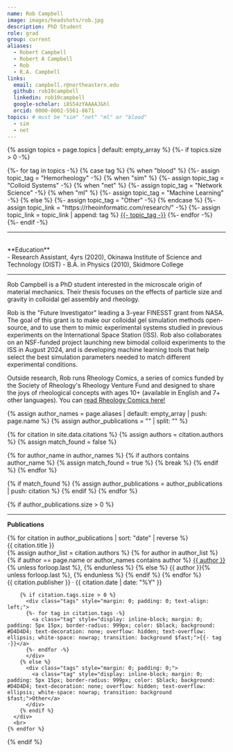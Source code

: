 ```yaml
---
name: Rob Campbell
image: images/headshots/rob.jpg
description: PhD Student
role: grad
group: current
aliases:
  - Robert Campbell
  - Robert A Campbell
  - Rob
  - R.A. Campbell
links:
  email: campbell.r@northeastern.edu
  github: rob10campbell
  linkedin: rob10campbell
  google-scholar: i8S54zYAAAAJ&hl
  orcid: 0000-0002-5561-8671
topics: # must be "sim" "net" "ml" or "blood"
  - sim
  - net
---
```


{% assign topics = page.topics | default: empty_array %}
{%- if topics.size > 0 -%}
  <div class="tags">
    {%- for tag in topics -%}
    {% case tag %}
      {% when "blood" %}
        {%- assign topic_tag = "Hemorheology" -%}
      {% when "sim" %}
        {%- assign topic_tag = "Colloid Systems" -%}
      {% when "net" %}
        {%- assign topic_tag = "Network Science" -%}
      {% when "ml" %}
        {%- assign topic_tag = "Machine Learning" -%}
      {% else %}
        {%- assign topic_tag = "Other" -%}
    {% endcase %}
      {%- assign topic_link = "https://rheoinformatic.com/research/" -%}
      {%- assign topic_link = topic_link | append: tag %}
      <a href="{{ topic_link }}" class="tag" data-tooltip='View research area'>{{- topic_tag -}}</a>
    {%- endfor -%}
      </div>
{%- endif -%}
<hr>

<br>
**Education**
<br>
- Research Assistant, 4yrs (2020), Okinawa Institute of Science and Technology (OIST)
- B.A. in Physics (2010), Skidmore College
<br>
<hr>

Rob Campbell is a PhD student interested in the microscale origin of material mechanics. Their thesis focuses on the effects of particle size and gravity in colloidal gel assembly and rheology.

Rob is the "Future Investigator" leading a 3-year FINESST grant from NASA. The goal of this grant is to make our colloidal gel simulation methods open-source, and to use them to mimic experimental systems studied in previous experiments on the International Space Station (ISS). Rob also collaborates on an NSF-funded project launching new bimodal colloid experiments to the ISS in August 2024, and is developing machine learning tools that help select the best simulation parameters needed to match different experimental conditions.

Outside research, Rob runs Rheology Comics, a series of comics funded by the Society of Rheology's Rheology Venture Fund and designed to share the joys of rheological concepts with ages 10+ (available in English and 7+ other languages). You can [read Rheology Comics here!](https://rheologycomics.github.io/)

{% assign author_names = page.aliases | default: empty_array | push: page.name %}
{% assign author_publications = "" | split: "" %}

{% for citation in site.data.citations %}
  {% assign authors = citation.authors %}
  {% assign match_found = false %}
  
  {% for author_name in author_names %}
    {% if authors contains author_name %}
      {% assign match_found = true %}
      {% break %}
    {% endif %}
  {% endfor %}
  
  {% if match_found %}
    {% assign author_publications = author_publications | push: citation %}
  {% endif %}
{% endfor %}

{% if author_publications.size > 0 %}
  <hr>
  <div class="publications">
    <p><strong>Publications</strong></p>
    {% for citation in author_publications | sort: "date" | reverse %}
      <div class="publication">
        <p style="margin: 0;"><a href="{{ citation.link }}" style="text-decoration: none;">{{ citation.title }}</a></p>
        <p style="margin: 0;">
          {% assign author_list = citation.authors %}
          {% for author in author_list %}
            {% if author == page.name or author_names contains author %}
              <u>{{ author }}</u>{% unless forloop.last %}, {% endunless %}
            {% else %}
              {{ author }}{% unless forloop.last %}, {% endunless %}
            {% endif %}
          {% endfor %}
        </p>
        <p style="margin: 0;">{{ citation.publisher }} · {{ citation.date | date: "%Y" }}</p>

        {% if citation.tags.size > 0 %}
          <div class="tags" style="margin: 0; padding: 0; text-align: left;">
          {%- for tag in citation.tags -%}
            <a class="tag" style="display: inline-block; margin: 0; padding: 5px 15px; border-radius: 999px; color: $black; background: #D4D4D4; text-decoration: none; overflow: hidden; text-overflow: ellipsis; white-space: nowrap; transition: background $fast;">{{- tag -}}</a>
          {%- endfor -%}
          </div>
        {% else %}
          <div class="tags" style="margin: 0; padding: 0;">
            <a class="tag" style="display: inline-block; margin: 0; padding: 5px 15px; border-radius: 999px; color: $black; background: #D4D4D4; text-decoration: none; overflow: hidden; text-overflow: ellipsis; white-space: nowrap; transition: background $fast;">Other</a>
          </div>
        {% endif %}
      </div>
      <br>
    {% endfor %}
  </div>
{% endif %}